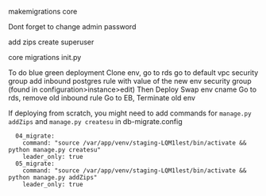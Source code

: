 makemigrations core



Dont forget to change admin password

add zips
create superuser

core migrations init.py

To do blue green deployment
Clone env, go to rds go to default vpc security group 
add inbound postgres rule with value of the new env security group (found in configuration>instance>edit)
Then Deploy
Swap env cname 
Go to rds, remove old inbound rule
Go to EB, Terminate old env



If deploying from scratch, you might need to add commands for `manage.py addZips` and `manage.py createsu` in db-migrate.config
```
  04_migrate:
    command: "source /var/app/venv/staging-LQM1lest/bin/activate && python manage.py createsu"
    leader_only: true
  05_migrate:
    command: "source /var/app/venv/staging-LQM1lest/bin/activate && python manage.py addZips"
    leader_only: true
```